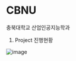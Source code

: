 # CBNU
충북대학교 산업인공지능학과

1. Project 진행현황

![image](https://user-images.githubusercontent.com/23616987/174738034-36f923f6-d0c4-4de6-bdf8-54041792a8ca.png)

